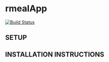 # rmealApp
[![Build Status](https://travis-ci.org/IIsiolu/rmealApp.svg?branch=feature-develop)](https://travis-ci.org/IIsiolu/rmealApp)


## SETUP

## INSTALLATION INSTRUCTIONS


